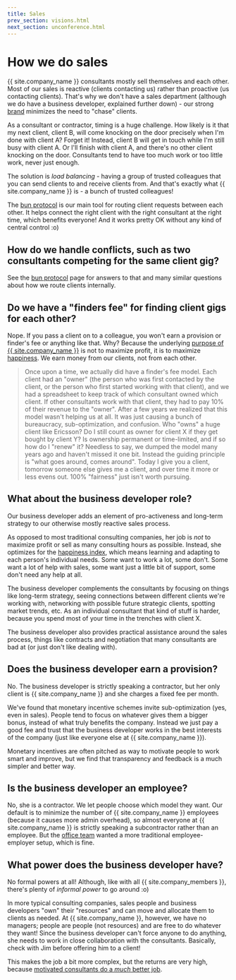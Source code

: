 ```yaml
---
title: Sales
prev_section: visions.html
next_section: unconference.html
---
```


How we do sales
===============

{{ site.company_name }} consultants mostly sell themselves and each other. Most of our sales is reactive (clients contacting us) rather than proactive (us contacting clients). That's why we don't have a sales department (although we do have a business developer, explained further down) - our strong [brand](brand-building.html) minimizes the need to "chase" clients.

As a consultant or contractor, timing is a huge challenge. How likely is it that my next client, client B, will come knocking on the door precisely when I'm done with client A? Forget it! Instead, client B will get in touch while I'm still busy with client A. Or I'll finish with client A, and there's no other client knocking on the door. Consultants tend to have too much work or too little work, never just enough.

The solution is *load balancing* - having a group of trusted colleagues that you can send clients to and receive clients from. And that's exactly what {{ site.company_name }} is - a bunch of trusted colleagues!

The [bun protocol](bun-protocol.html) is our main tool for routing client requests between each other. It helps connect the right client with the right consultant at the right time, which benefits everyone! And it works pretty OK without any kind of central control :o)

How do we handle conflicts, such as two consultants competing for the same client gig?
--------------------------------------------------------------------------------------

See the [bun protocol](bun-protocol.html) page for answers to that and many similar questions about how we route clients internally.

Do we have a "finders fee" for finding client gigs for each other?
------------------------------------------------------------------

Nope. If you pass a client on to a colleague, you won't earn a provision or finder's fee or anything like that. Why? Because the underlying [purpose of {{ site.company_name }}](what-is-crisp.html) is not to maximize profit, it is to maximize [happiness](happiness-index.html). We earn money from our clients, not from each other.

> Once upon a time, we actually did have a finder's fee model. Each client had an "owner" (the person who was first contacted by the client, or the person who first started working with that client), and we had a spreadsheet to keep track of which consultant owned which client. If other consultants work with that client, they had to pay 10% of their revenue to the "owner". After a few years we realized that this model wasn't helping us at all. It was just causing a bunch of bureaucracy, sub-optimization, and confusion. Who "owns" a huge client like Ericsson? Do I still count as owner for client X if they get bought by client Y? Is ownership permanent or time-limited, and if so how do I "renew" it? Needless to say, we dumped the model many years ago and haven't missed it one bit. Instead the guiding principle is "what goes around, comes around". Today I give you a client, tomorrow someone else gives me a client, and over time it more or less evens out. 100% "fairness" just isn't worth pursuing.

What about the business developer role?
---------------------------------------

Our business developer adds an element of pro-activeness and long-term strategy to our otherwise mostly reactive sales process.

As opposed to most traditional consulting companies, her job is *not* to maximize profit or sell as many consulting hours as possible. Instead, she optimizes for the [happiness index](happiness-index.html), which means learning and adapting to each person's individual needs. Some want to work a lot, some don't. Some want a lot of help with sales, some want just a little bit of support, some don't need any help at all.

The business developer complements the consultants by focusing on things like long-term strategy, seeing connections between different clients we're working with, networking with possible future strategic clients, spotting market trends, etc. As an individual consultant that kind of stuff is harder, because you spend most of your time in the trenches with client X.

The business developer also provides practical assistance around the sales process, things like contracts and negotiation that many consultants are bad at (or just don't like dealing with).

Does the business developer earn a provision?
---------------------------------------------

No. The business developer is strictly speaking a contractor, but her only client is {{ site.company_name }} and she charges a fixed fee per month.

We've found that monetary incentive schemes invite sub-optimization (yes, even in sales). People tend to focus on whatever gives them a bigger bonus, instead of what truly benefits the company. Instead we just pay a good fee and trust that the business developer works in the best interests of the company (just like everyone else at {{ site.company_name }}).

Monetary incentives are often pitched as way to motivate people to work smart and improve, but we find that transparency and feedback is a much simpler and better way.

Is the business developer an employee?
--------------------------------------

No, she is a contractor. We let people choose which model they want. Our default is to minimize the number of {{ site.company_name }} employees (because it causes more admin overhead), so almost everyone at {{ site.company_name }} is strictly speaking a subcontractor rather than an employee. But the [office team](office-team.html) wanted a more traditional employee-employer setup, which is fine.

What power does the business developer have?
--------------------------------------------

No formal powers at all! Although, like with all {{ site.company_members }}, there's plenty of *informal power* to go around :o)

In more typical consulting companies, sales people and business developers "own" their "resources" and can move and allocate them to clients as needed. At {{ site.company_name }}, however, we have no managers; people are people (not resources) and are free to do whatever they want! Since the business developer can't force anyone to do anything, she needs to work in close collaboration with the consultants. Basically, check with Jim before offering him to a client!

This makes the job a bit more complex, but the returns are very high, because [motivated consultants do a *much* better job](why-this-works.html).

